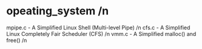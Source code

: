 # opeating_system /n
mpipe.c - A Simplified Linux Shell (Multi-level Pipe) /n
cfs.c - A Simplified Linux Completely Fair Scheduler (CFS) /n
vmm.c - A Simplified malloc() and free() /n
